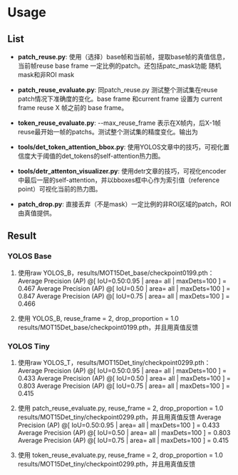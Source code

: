 # Usage
## List
- **patch_reuse.py**: 使用（选择）base帧和当前帧，提取base帧的真值信息，当前帧reuse base frame 一定比例的patch。还包括patc_mask功能 随机mask和非ROI mask

- **patch_reuse_evaluate.py**: 同patch_reuse.py 测试整个测试集在reuse patch情况下准确度的变化。base frame 和current frame 设置为 current frame reuse X 帧之前的 base frame。
- **token_reuse_evaluate.py**: --max_reuse_frame 表示在X帧内，后X-1帧 reuse最开始一帧的patchs。测试整个测试集的精度变化。输出为
- **tools/det_token_attention_bbox.py**: 使用YOLOS文章中的技巧，可视化置信度大于阈值的det_tokens的self-attention热力图。
- **tools/detr_attenton_visualizer.py**: 使用detr文章的技巧，可视化encoder中最后一层的self-attention，并以bboxes框中心作为索引值（reference point）可视化当前的热力图。
- **patch_drop.py**: 直接丢弃（不是mask）一定比例的非ROI区域的patch，ROI由真值提供。


## Result 
### YOLOS Base
1. 使用raw YOLOS_B，results/MOT15Det_base/checkpoint0199.pth：
    Average Precision  (AP) @[ IoU=0.50:0.95 | area=   all | maxDets=100 ] = 0.467
    Average Precision  (AP) @[ IoU=0.50      | area=   all | maxDets=100 ] = 0.847
    Average Precision  (AP) @[ IoU=0.75      | area=   all | maxDets=100 ] = 0.466

2. 使用 YOLOS_B, reuse_frame = 2, drop_proportion = 1.0\
        results/MOT15Det_base/checkpoint0199.pth，并且用真值反馈



### YOLOS Tiny
1. 使用raw YOLOS_T，results/MOT15Det_tiny/checkpoint0299.pth：
    Average Precision  (AP) @[ IoU=0.50:0.95 | area=   all | maxDets=100 ] = 0.433
    Average Precision  (AP) @[ IoU=0.50      | area=   all | maxDets=100 ] = 0.803
    Average Precision  (AP) @[ IoU=0.75      | area=   all | maxDets=100 ] = 0.415

2. 使用 patch_reuse_evaluate.py, reuse_frame = 2, drop_proportion = 1.0\
        results/MOT15Det_tiny/checkpoint0299.pth，并且用真值反馈
    Average Precision  (AP) @[ IoU=0.50:0.95 | area=   all | maxDets=100 ] = 0.433
    Average Precision  (AP) @[ IoU=0.50      | area=   all | maxDets=100 ] = 0.803
    Average Precision  (AP) @[ IoU=0.75      | area=   all | maxDets=100 ] = 0.415

3. 使用 token_reuse_evaluate.py, reuse_frame = 2, drop_proportion = 1.0\
        results/MOT15Det_tiny/checkpoint0299.pth，并且用真值反馈
    

    